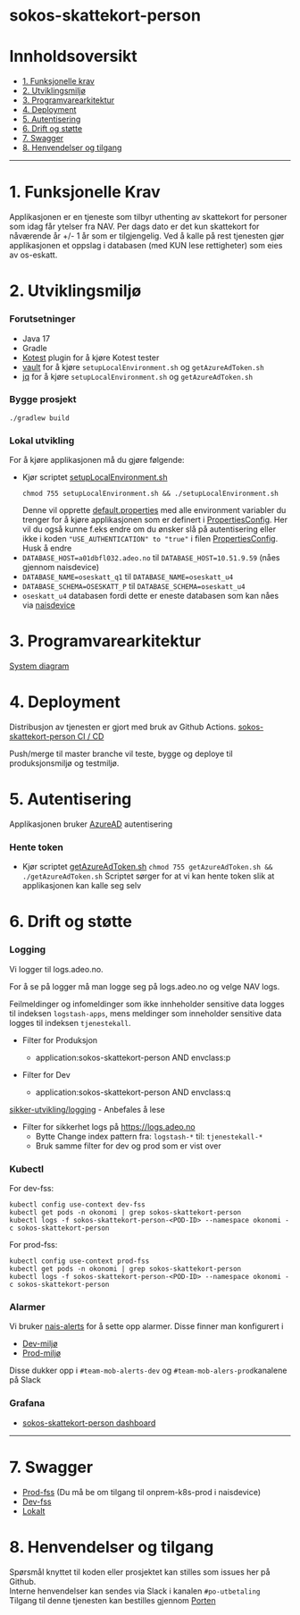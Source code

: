 # sokos-skattekort-person

# Innholdsoversikt

* [1. Funksjonelle krav](#1-funksjonelle-krav)
* [2. Utviklingsmiljø](#2-utviklingsmiljø)
* [3. Programvarearkitektur](#3-programvarearkitektur)
* [4. Deployment](#4-deployment)
* [5. Autentisering](#5-autentisering)
* [6. Drift og støtte](#6-drift-og-støtte)
* [7. Swagger](#7-swagger)
* [8. Henvendelser og tilgang](#8-henvendelser-og-tilgang)

---

# 1. Funksjonelle Krav

Applikasjonen er en tjeneste som tilbyr uthenting av skattekort for personer som idag får ytelser fra NAV.
Per dags dato er det kun skattekort for nåværende år +/- 1 år som er tilgjengelig.
Ved å kalle på rest tjenesten gjør applikasjonen et oppslag i databasen (med KUN lese rettigheter) som eies av
os-eskatt.

# 2. Utviklingsmiljø

### Forutsetninger

* Java 17
* Gradle
* [Kotest](https://plugins.jetbrains.com/plugin/14080-kotest) plugin for å kjøre Kotest tester
* [vault](https://github.com/navikt/utvikling/blob/main/docs/teknisk/Vault.md) for å kjøre `setupLocalEnvironment.sh` og `getAzureAdToken.sh`
* [jq](https://github.com/stedolan/jq) for å kjøre `setupLocalEnvironment.sh` og `getAzureAdToken.sh`

### Bygge prosjekt

`./gradlew build`

### Lokal utvikling

For å kjøre applikasjonen må du gjøre følgende:
- Kjør scriptet [setupLocalEnvironment.sh](setupLocalEnvironment.sh)
     ```
     chmod 755 setupLocalEnvironment.sh && ./setupLocalEnvironment.sh
     ```
  Denne vil opprette [default.properties](defaults.properties) med alle environment variabler du trenger for å kjøre
  applikasjonen som er definert
  i [PropertiesConfig](src/main/kotlin/no/nav/sokos/skattekort.person/config/PropertiesConfig.kt).
  Her vil du også kunne f.eks endre om du ønsker slå på autentisering eller ikke i
  koden `"USE_AUTHENTICATION" to "true"` i
  filen [PropertiesConfig](src/main/kotlin/no/nav/sokos/skattekort.person/config/PropertiesConfig.kt).
  Husk å endre
- `DATABASE_HOST=a01dbfl032.adeo.no` til `DATABASE_HOST=10.51.9.59` (nåes gjennom naisdevice)
- `DATABASE_NAME=oseskatt_q1` til `DATABASE_NAME=oseskatt_u4`
- `DATABASE_SCHEMA=OSESKATT_P` til `DATABASE_SCHEMA=oseskatt_u4`
- `oseskatt_u4` databasen fordi dette er eneste databasen som kan nåes
  via [naisdevice](https://docs.nais.io/device/?h=naisdevice)

# 3. Programvarearkitektur

[System diagram](./dokumentasjon/system-diagram.md)

# 4. Deployment

Distribusjon av tjenesten er gjort med bruk av Github Actions.
[sokos-skattekort-person CI / CD](https://github.com/navikt/sokos-skattekort-person/actions)

Push/merge til master branche vil teste, bygge og deploye til produksjonsmiljø og testmiljø.

# 5. Autentisering

Applikasjonen bruker [AzureAD](https://docs.nais.io/security/auth/azure-ad/) autentisering

### Hente token
- Kjør scriptet [getAzureAdToken.sh](getAzureAdToken.sh)
      ```
      chmod 755 getAzureAdToken.sh && ./getAzureAdToken.sh
      ```
   Scriptet sørger for at vi kan hente token slik at applikasjonen kan kalle seg selv

# 6. Drift og støtte

### Logging

Vi logger til logs.adeo.no.

For å se på logger må man logge seg på logs.adeo.no og velge NAV logs.

Feilmeldinger og infomeldinger som ikke innheholder sensitive data logges til indeksen `logstash-apps`, mens meldinger
som inneholder sensitive data logges til indeksen `tjenestekall`.

- Filter for Produksjon
    * application:sokos-skattekort-person AND envclass:p

- Filter for Dev
    * application:sokos-skattekort-person AND envclass:q

[sikker-utvikling/logging](https://sikkerhet.nav.no/docs/sikker-utvikling/logging) - Anbefales å lese

- Filter for sikkerhet logs på https://logs.adeo.no
    * Bytte Change index pattern fra: `logstash-*` til: `tjenestekall-*`
    * Bruk samme filter for dev og prod som er vist over

### Kubectl

For dev-fss:

```shell script
kubectl config use-context dev-fss
kubectl get pods -n okonomi | grep sokos-skattekort-person
kubectl logs -f sokos-skattekort-person-<POD-ID> --namespace okonomi -c sokos-skattekort-person
```

For prod-fss:

```shell script
kubectl config use-context prod-fss
kubectl get pods -n okonomi | grep sokos-skattekort-person
kubectl logs -f sokos-skattekort-person-<POD-ID> --namespace okonomi -c sokos-skattekort-person
```

### Alarmer

Vi bruker [nais-alerts](https://doc.nais.io/observability/alerts) for å sette opp alarmer. Disse finner man konfigurert
i

- [Dev-miljø](.nais/alerts-dev.yaml)
- [Prod-miljø](.nais/alerts-prod.yaml)

Disse dukker opp i `#team-mob-alerts-dev` og `#team-mob-alers-prod`kanalene på Slack

### Grafana

- [sokos-skattekort-person dashboard](https://grafana.nais.io/d/JC31xmTVz/sokos-skattekort-person?orgId=1&refresh=30s&from=now-24h&to=now)

---

# 7. Swagger

- [Prod-fss](https://sokos-skattekort-person.intern.nav.no/api/v1/docs) (Du må be om tilgang til onprem-k8s-prod i naisdevice)
- [Dev-fss](https://sokos-skattekort-person.dev.intern.nav.no/api/v1/docs)
- [Lokalt](http://0.0.0.0:8080/api/v1/docs)

# 8. Henvendelser og tilgang

Spørsmål knyttet til koden eller prosjektet kan stilles som issues her på Github.\
Interne henvendelser kan sendes via Slack i kanalen `#po-utbetaling`\
Tilgang til denne tjenesten kan bestilles gjennom [Porten](https://jira.adeo.no/plugins/servlet/desk/portal/541?requestGroup=824)
